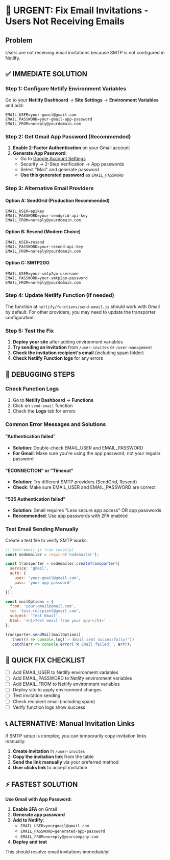 # 🚨 URGENT: Fix Email Invitations - Users Not Receiving Emails

## Problem
Users are not receiving email invitations because SMTP is not configured in Netlify.

## ✅ IMMEDIATE SOLUTION

### Step 1: Configure Netlify Environment Variables

Go to your **Netlify Dashboard** → **Site Settings** → **Environment Variables** and add:

```env
EMAIL_USER=your-gmail@gmail.com
EMAIL_PASSWORD=your-gmail-app-password
EMAIL_FROM=noreply@yourdomain.com
```

### Step 2: Get Gmail App Password (Recommended)

1. **Enable 2-Factor Authentication** on your Gmail account
2. **Generate App Password**:
   - Go to [Google Account Settings](https://myaccount.google.com/)
   - Security → 2-Step Verification → App passwords
   - Select "Mail" and generate password
   - **Use this generated password** as `EMAIL_PASSWORD`

### Step 3: Alternative Email Providers

#### Option A: SendGrid (Production Recommended)
```env
EMAIL_USER=apikey
EMAIL_PASSWORD=your-sendgrid-api-key
EMAIL_FROM=noreply@yourdomain.com
```

#### Option B: Resend (Modern Choice)
```env
EMAIL_USER=resend
EMAIL_PASSWORD=your-resend-api-key
EMAIL_FROM=noreply@yourdomain.com
```

#### Option C: SMTP2GO
```env
EMAIL_USER=your-smtp2go-username
EMAIL_PASSWORD=your-smtp2go-password
EMAIL_FROM=noreply@yourdomain.com
```

### Step 4: Update Netlify Function (if needed)

The function at `netlify/functions/send-email.js` should work with Gmail by default. For other providers, you may need to update the transporter configuration.

### Step 5: Test the Fix

1. **Deploy your site** after adding environment variables
2. **Try sending an invitation** from `/user-invites` or `/user-management`
3. **Check the invitation recipient's email** (including spam folder)
4. **Check Netlify Function logs** for any errors

## 🔧 DEBUGGING STEPS

### Check Function Logs
1. Go to **Netlify Dashboard** → **Functions**
2. Click on `send-email` function
3. Check the **Logs** tab for errors

### Common Error Messages and Solutions

#### "Authentication failed"
- **Solution**: Double-check EMAIL_USER and EMAIL_PASSWORD
- **For Gmail**: Make sure you're using the app password, not your regular password

#### "ECONNECTION" or "Timeout"
- **Solution**: Try different SMTP providers (SendGrid, Resend)
- **Check**: Make sure EMAIL_USER and EMAIL_PASSWORD are correct

#### "535 Authentication failed"
- **Solution**: Gmail requires "Less secure app access" OR app passwords
- **Recommended**: Use app passwords with 2FA enabled

### Test Email Sending Manually

Create a test file to verify SMTP works:

```javascript
// test-email.js (run locally)
const nodemailer = require('nodemailer');

const transporter = nodemailer.createTransporter({
  service: 'gmail',
  auth: {
    user: 'your-gmail@gmail.com',
    pass: 'your-app-password'
  }
});

const mailOptions = {
  from: 'your-gmail@gmail.com',
  to: 'test-recipient@gmail.com',
  subject: 'Test Email',
  html: '<h1>Test email from your app!</h1>'
};

transporter.sendMail(mailOptions)
  .then(() => console.log('✅ Email sent successfully!'))
  .catch(err => console.error('❌ Email failed:', err));
```

## 🚀 QUICK FIX CHECKLIST

- [ ] Add EMAIL_USER to Netlify environment variables
- [ ] Add EMAIL_PASSWORD to Netlify environment variables  
- [ ] Add EMAIL_FROM to Netlify environment variables
- [ ] Deploy site to apply environment changes
- [ ] Test invitation sending
- [ ] Check recipient email (including spam)
- [ ] Verify function logs show success

## 📞 ALTERNATIVE: Manual Invitation Links

If SMTP setup is complex, you can temporarily copy invitation links manually:

1. **Create invitation** in `/user-invites`
2. **Copy the invitation link** from the table
3. **Send the link manually** via your preferred method
4. **User clicks link** to accept invitation

## ⚡ FASTEST SOLUTION

**Use Gmail with App Password:**

1. **Enable 2FA** on Gmail
2. **Generate app password** 
3. **Add to Netlify**:
   - `EMAIL_USER=yourgmail@gmail.com`
   - `EMAIL_PASSWORD=generated-app-password`
   - `EMAIL_FROM=noreply@yourcompany.com`
4. **Deploy and test**

This should resolve email invitations immediately! 